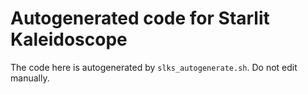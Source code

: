 # Autogenerated code for Starlit Kaleidoscope
The code here is autogenerated by `slks_autogenerate.sh`. Do not edit manually.
